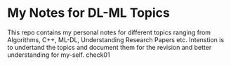 # My Notes for DL-ML Topics

This repo contains my personal notes for different topics ranging from Algorithms, C++, ML-DL, Understanding Research Papers etc. Intenstion is to undertand the topics and document them for the revision and better understanding for my-self.
check01
